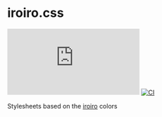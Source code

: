 # iroiro.css

[![npm](https://img.shields.io/npm/v/iroiro.css)](https://www.npmjs.com/package/iroiro.css)
[![CI](https://github.com/spenserblack/iroiro.css/actions/workflows/ci.yml/badge.svg)](https://github.com/spenserblack/iroiro.css/actions/workflows/ci.yml)

Stylesheets based on the [iroiro] colors

[iroiro]: https://github.com/antfu/iroiro
